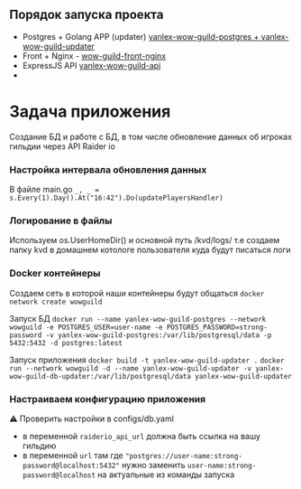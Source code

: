 ## Порядок запуска проекта
- Postgres + Golang APP (updater) [yanlex-wow-guild-postgres + yanlex-wow-guild-updater](https://github.com/Yanlex/wow-guild-db )
- Front + Nginx - [wow-guild-front-nginx](https://github.com/Yanlex/wow-guild-front-nginx)
- ExpressJS API [yanlex-wow-guild-api](https://github.com/Yanlex/wow-guild-api-js )
- 
# Задача приложения
Создание БД и работе с БД, в том числе обновление данных об игроках гильдии через API Raider io

### Настройка интервала обновления данных
В файле main.go
`_, _ = s.Every(1).Day().At("16:42").Do(updatePlayersHandler)`

### Логирование в файлы
Используем os.UserHomeDir() и основной путь /kvd/logs/ т.е создаем папку kvd в домашнем котологе пользователя куда будут писаться логи

### Docker контейнеры
Создаем сеть в которой наши контейнеры будут общаться
`docker network create wowguild`

Запуск БД
`docker run --name yanlex-wow-guild-postgres --network wowguild -e POSTGRES_USER=user-name -e POSTGRES_PASSWORD=strong-password -v yanlex-wow-guild-postgres:/var/lib/postgresql/data -p 5432:5432 -d postgres:latest`

Запуск приложения
`docker build -t yanlex-wow-guild-updater .`
`docker run --network wowguild -d --name yanlex-wow-guild-updater -v yanlex-wow-guild-db-updater:/var/lib/postgresql/data yanlex-wow-guild-updater`

### Настраиваем конфигурацию приложения
:warning: Проверить настройки в configs/db.yaml
- в переменной `raiderio_api_url` должна быть ссылка на вашу гильдию
- в переменной `url` там где `"postgres://user-name:strong-password@localhost:5432"` нужно заменить `user-name:strong-password@localhost` на актуальные из команды запуска
